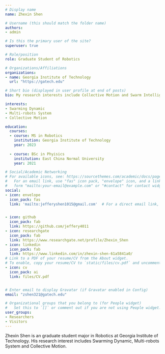 ```yaml
---
# Display name
name: Zhexin Shen

# Username (this should match the folder name)
authors:
- admin

# Is this the primary user of the site?
superuser: true

# Role/position
role: Graduate Student of Robotics

# Organizations/Affiliations
organizations:
- name: Georgia Institute of Technology
  url: "https://gatech.edu"

# Short bio (displayed in user profile at end of posts)
bio: My research interests include Collective Motion and Swarm Intelligence.

interests:
- Swarming Dynamic
- Multi-robots System
- Collective Motion

education:
  courses:
  - course: MS in Robotics
    institution: Georgia Institute of Technology
    year: 2023
  
  - course: BSc in Phyisics
    institution: East China Normal University
    year: 2021

# Social/Academic Networking
# For available icons, see: https://sourcethemes.com/academic/docs/page-builder/#icons
#   For an email link, use "fas" icon pack, "envelope" icon, and a link in the
#   form "mailto:your-email@example.com" or "#contact" for contact widget.
social:
- icon: envelope
  icon_pack: fas
  link: 'mailto:jefferyshen1015@gmail.com'  # For a direct email link, use "mailto:test@example.org".


- icon: github
  icon_pack: fab
  link: https://github.com/jeffery4011
- icon: researchgate
  icon_pack: fab
  link: https://www.researchgate.net/profile/Zhexin_Shen
- icon: linkedin
  icon_pack: fab
  link: https://www.linkedin.com/in/zhexin-shen-61a5841a0/
# Link to a PDF of your resume/CV from the About widget.
# To enable, copy your resume/CV to `static/files/cv.pdf` and uncomment the lines below.
- icon: cv
  icon_pack: ai
  link: files/CV.pdf


# Enter email to display Gravatar (if Gravatar enabled in Config)
email: "zshen321@gatech.edu"

# Organizational groups that you belong to (for People widget)
#   Set this to `[]` or comment out if you are not using People widget.
user_groups:
- Researchers
- Visitors
---
```


Zhexin Shen is an graduate student major in Robotics at Georgia Institute of Technology. His research interest includes Swarming Dynamic, Multi-robots System and Collective Motion. 
